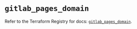 # `gitlab_pages_domain`

Refer to the Terraform Registry for docs: [`gitlab_pages_domain`](https://registry.terraform.io/providers/gitlabhq/gitlab/17.8.0/docs/resources/pages_domain).
